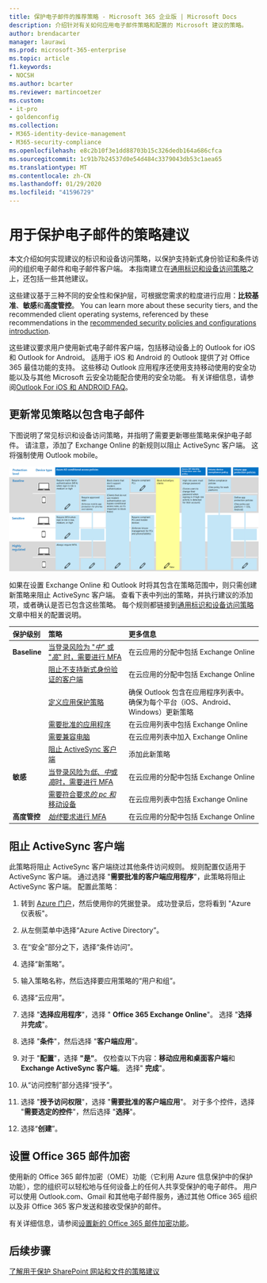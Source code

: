 ```yaml
---
title: 保护电子邮件的推荐策略 - Microsoft 365 企业版 | Microsoft Docs
description: 介绍针对有关如何应用电子邮件策略和配置的 Microsoft 建议的策略。
author: brendacarter
manager: laurawi
ms.prod: microsoft-365-enterprise
ms.topic: article
f1.keywords:
- NOCSH
ms.author: bcarter
ms.reviewer: martincoetzer
ms.custom:
- it-pro
- goldenconfig
ms.collection:
- M365-identity-device-management
- M365-security-compliance
ms.openlocfilehash: e8c2b10f3e1dd88703b15c326dedb164a686cfca
ms.sourcegitcommit: 1c91b7b24537d0e54d484c3379043db53c1aea65
ms.translationtype: MT
ms.contentlocale: zh-CN
ms.lasthandoff: 01/29/2020
ms.locfileid: "41596729"
---
```

# <a name="policy-recommendations-for-securing-email"></a>用于保护电子邮件的策略建议

本文介绍如何实现建议的标识和设备访问策略，以保护支持新式身份验证和条件访问的组织电子邮件和电子邮件客户端。 本指南建立在[通用标识和设备访问策略](identity-access-policies.md)之上，还包括一些其他建议。

这些建议基于三种不同的安全性和保护层，可根据您需求的粒度进行应用：**比较基准**、**敏感**和**高度管控**。 You can learn more about these security tiers, and the recommended client operating systems, referenced by these recommendations in the [recommended security policies and configurations introduction](microsoft-365-policies-configurations.md).

这些建议要求用户使用新式电子邮件客户端，包括移动设备上的 Outlook for iOS 和 Outlook for Android。 适用于 iOS 和 Android 的 Outlook 提供了对 Office 365 最佳功能的支持。 这些移动 Outlook 应用程序还使用支持移动使用的安全功能以及与其他 Microsoft 云安全功能配合使用的安全功能。 有关详细信息，请参阅[Outlook For iOS 和 ANDROID FAQ](https://docs.microsoft.com/exchange/clients-and-mobile-in-exchange-online/outlook-for-ios-and-android/outlook-for-ios-and-android-faq)。

## <a name="updating-common-policies-to-include-email"></a>更新常见策略以包含电子邮件

下图说明了常见标识和设备访问策略，并指明了需要更新哪些策略来保护电子邮件。 请注意，添加了 Exchange Online 的新规则以阻止 ActiveSync 客户端。 这将强制使用 Outlook mobile。

![保护电子邮件的策略更新摘要](../images/identity-access-ruleset-mail.png)

如果在设置 Exchange Online 和 Outlook 时将其包含在策略范围中，则只需创建新策略来阻止 ActiveSync 客户端。 查看下表中列出的策略，并执行建议的添加项，或者确认是否已包含这些策略。 每个规则都链接到[通用标识和设备访问策略](identity-access-policies.md)文章中相关的配置说明。

|保护级别|策略|更多信息|
|:---------------|:-------|:----------------|
|**Baseline**|[当登录风险为 "*中*" 或 "*高*" 时，需要进行 MFA](identity-access-policies.md#require-mfa-based-on-sign-in-risk)|在云应用的分配中包括 Exchange Online|
|        |[阻止不支持新式身份验证的客户端](identity-access-policies.md#block-clients-that-dont-support-modern-authentication)|在云应用的分配中包括 Exchange Online|
|        |[定义应用保护策略](identity-access-policies.md#high-risk-users-must-change-password)|确保 Outlook 包含在应用程序列表中。 确保为每个平台（iOS、Android、Windows）更新策略|
|        |[需要批准的应用程序](identity-access-policies.md#require-approved-apps)|在云应用列表中包括 Exchange Online|
|        |[需要兼容电脑](identity-access-policies.md#require-compliant-pcs-but-not-compliant-phones-and-tablets)|在云应用列表中加入 Exchange Online|
|        |[阻止 ActiveSync 客户端](#block-activesync-clients)|添加此新策略| 
|**敏感**|[当登录风险为*低*、*中*或*高*时，需要进行 MFA](identity-access-policies.md#require-mfa-based-on-sign-in-risk)| 在云应用的分配中包括 Exchange Online|
|         |[需要符合要求*的 pc 和*移动设备](identity-access-policies.md#require-compliant-pcs-and-mobile-devices)|在云应用列表中包括 Exchange Online|
|**高度管控**|[*始终*要求进行 MFA](identity-access-policies.md#require-mfa-based-on-sign-in-risk)|在云应用的分配中包括 Exchange Online|

## <a name="block-activesync-clients"></a>阻止 ActiveSync 客户端

此策略将阻止 ActiveSync 客户端绕过其他条件访问规则。 规则配置仅适用于 ActiveSync 客户端。 通过选择 "**需要批准的客户端应用程序**"，此策略将阻止 ActiveSync 客户端。 配置此策略：

1. 转到 [Azure 门户](https://portal.azure.com)，然后使用你的凭据登录。 成功登录后，您将看到 "Azure 仪表板"。

2. 从左侧菜单中选择“Azure Active Directory”。

3. 在“安全”部分之下，选择“条件访问”。

4. 选择“新策略”。

5. 输入策略名称，然后选择要应用策略的“用户和组”。

6. 选择“云应用”。

7. 选择 "**选择应用程序**"，选择 " **Office 365 Exchange Online**"。 选择 "**选择**并**完成**"。

8. 选择 "**条件**"，然后选择 "**客户端应用**"。

9. 对于 "**配置**"，选择 **"是"**。 仅检查以下内容：**移动应用和桌面客户端**和**Exchange ActiveSync 客户端**。 选择" **完成**"。

10. 从“访问控制”部分选择“授予”。

11. 选择 "**授予访问权限**"，选择 "**需要批准的客户端应用**"。  对于多个控件，选择 "**需要选定的控件**"，然后选择 "**选择**"。

12. 选择“**创建**”。

## <a name="setup-office-365-message-encryption"></a>设置 Office 365 邮件加密

使用新的 Office 365 邮件加密（OME）功能（它利用 Azure 信息保护中的保护功能），您的组织可以轻松地与任何设备上的任何人共享受保护的电子邮件。 用户可以使用 Outlook.com、Gmail 和其他电子邮件服务，通过其他 Office 365 组织以及非 Office 365 客户发送和接收受保护的邮件。

有关详细信息，请参阅[设置新的 Office 365 邮件加密功能](https://support.office.com/article/set-up-new-office-365-message-encryption-capabilities-7ff0c040-b25c-4378-9904-b1b50210d00e)。

## <a name="next-steps"></a>后续步骤

[了解用于保护 SharePoint 网站和文件的策略建议](sharepoint-file-access-policies.md)

